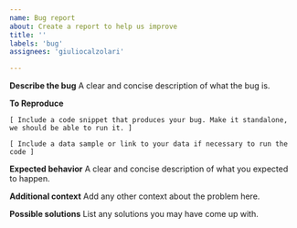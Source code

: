 ```yaml
---
name: Bug report
about: Create a report to help us improve
title: ''
labels: 'bug'
assignees: 'giuliocalzolari'

---
```


**Describe the bug**
A clear and concise description of what the bug is.

**To Reproduce**

```
[ Include a code snippet that produces your bug. Make it standalone, we should be able to run it. ]

[ Include a data sample or link to your data if necessary to run the code ]

```

**Expected behavior**
A clear and concise description of what you expected to happen.


**Additional context**
Add any other context about the problem here.

**Possible solutions**
List any solutions you may have come up with.

